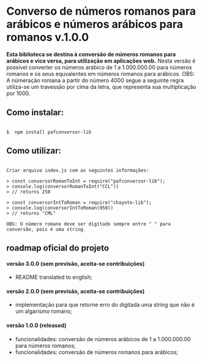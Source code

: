 # Converso de números romanos para arábicos e números arábicos para romanos v.1.0.0

**Esta biblioteca se destina à conversão de números romanos para arábicos e vice versa, para utilização em aplicações web.**
Nesta versão é possível converter os números arábico de 1 a 1.000.000.00 para números romanos e os seus equvalentes em números 
romanos para arábicos.
OBS: A númeração romana a partir do número 4000 segue a seguinte regra  utiliza-se um travessão por cima da letra, que 
representa sua multiplicação por 1000.  

## Como instalar:

```shell

$  npm install pafconversor-lib

```

## Como utilizar:

```node

Criar arquivo index.js com as seguintes informações:

> const conversorRomanToInt = require("pafconversor-lib");
> console.log(conversorRomanToInt("CCL"))
> // returns 250

> const conversorIntToRoman = require("chayote-lib");
> console.log(conversorIntToRoman(950))
> // returns "CML"

OBS: O nùmero romano deve ser digitado sempre entre " " para conversão, pois é uma string.

```

## roadmap oficial do projeto

#### versão 3.0.0 (sem previsão, aceita-se contribuições)
- README translated to english;


#### versão 2.0.0 (sem previsão, aceita-se contribuições)
- implementação para que retorne erro do digitada uma string que não é um algarismo romano;

#### versão 1.0.0 (released)
- funcionalidades: conversão de números arábicos de 1 a 1.000.000.00 para números romanos;
- funcionalidades: conversão de números romanos para arábicos;
